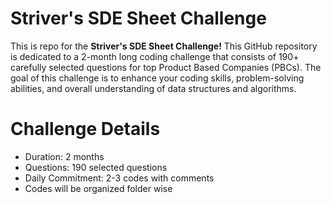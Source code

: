 # Striver's SDE Sheet Challenge
This is repo for the __Striver's SDE Sheet Challenge!__ This GitHub repository is dedicated to a 2-month long coding challenge that consists of 190+ carefully selected questions for top Product Based Companies (PBCs). The goal of this challenge is to enhance your coding skills, problem-solving abilities, and overall understanding of data structures and algorithms.

# Challenge Details
- Duration: 2 months
- Questions: 190 selected questions
- Daily Commitment: 2-3 codes with comments
- Codes will be organized folder wise
